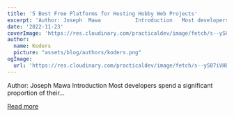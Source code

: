 ```yaml
---
title: '5 Best Free Platforms for Hosting Hobby Web Projects'
excerpt: 'Author: Joseph  Mawa           Introduction   Most developers spend a significant proportion of their...'
date: '2022-11-23'
coverImage: 'https://res.cloudinary.com/practicaldev/image/fetch/s--yS07iVHB--/c_imagga_scale,f_auto,fl_progressive,h_420,q_auto,w_1000/https://dev-to-uploads.s3.amazonaws.com/uploads/articles/bji7tnl6cx5e94tqe21a.png'
author:
  name: Koders
  picture: "assets/blog/authors/koders.png"
ogImage:
  url: 'https://res.cloudinary.com/practicaldev/image/fetch/s--yS07iVHB--/c_imagga_scale,f_auto,fl_progressive,h_420,q_auto,w_1000/https://dev-to-uploads.s3.amazonaws.com/uploads/articles/bji7tnl6cx5e94tqe21a.png'
---
```


Author: Joseph  Mawa           Introduction   Most developers spend a significant proportion of their...

[Read more](https://dev.to/refine/5-best-free-platforms-for-hosting-hobby-web-projects-1pjo)
